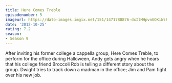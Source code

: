 ```yaml
---
title: Here Comes Treble
episodenumber: 5
imageurl: https://dato-images.imgix.net/151/1471788876-dxIlMHpvnGOKiWzPxTM0CNnucyD.jpg?ixlib=rb-1.1.0&ch=DPR%2CWidth&auto=compress%2Cformat
date: '2012-10-25'
rating: 7.2
season:
- Season 9
---
```


After inviting his former college a cappella group, Here Comes Treble, to perform for the office during Halloween, Andy gets angry when he hears that his college friend Broccoli Rob is telling a different story about the group. Dwight tries to track down a madman in the office; Jim and Pam fight over his new job. 